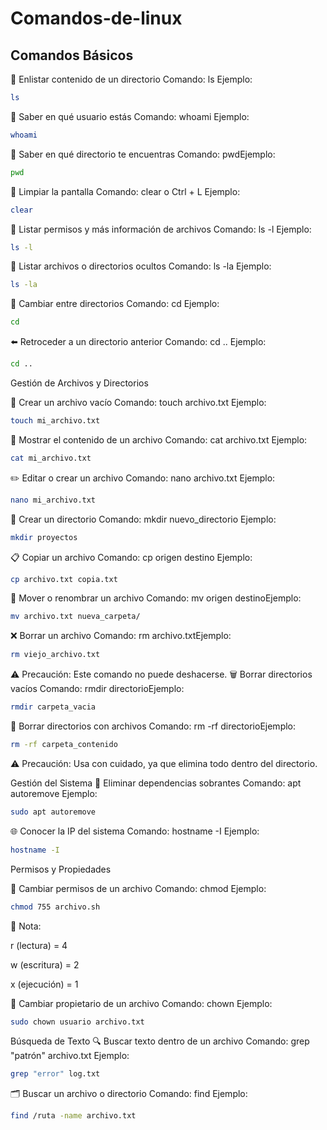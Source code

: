 # Comandos-de-linux

## Comandos Básicos

📂 Enlistar contenido de un directorio
Comando: ls 
Ejemplo:
```bash
ls
```
👤 Saber en qué usuario estás
Comando: whoami
Ejemplo:
```bash
whoami
```
📍 Saber en qué directorio te encuentras
Comando: pwdEjemplo:
```bash
pwd
```

🧹 Limpiar la pantalla
Comando: clear o Ctrl + L
Ejemplo:
```bash
clear
```

📜 Listar permisos y más información de archivos
Comando: ls -l
Ejemplo:
```bash
ls -l
```

🫥 Listar archivos o directorios ocultos
Comando: ls -la
Ejemplo:
```bash
ls -la
```

🔄 Cambiar entre directorios
Comando: cd
Ejemplo:
```bash
cd 
```
⬅️ Retroceder a un directorio anterior
Comando: cd ..
Ejemplo:
```bash
cd ..
```

Gestión de Archivos y Directorios

📝 Crear un archivo vacío
Comando: touch archivo.txt
Ejemplo:
```bash
touch mi_archivo.txt
```

📖 Mostrar el contenido de un archivo
Comando: cat archivo.txt
Ejemplo:
```bash
cat mi_archivo.txt
```


✏️ Editar o crear un archivo
Comando: nano archivo.txt
Ejemplo:
```bash
nano mi_archivo.txt
```


📁 Crear un directorio
Comando: mkdir nuevo_directorio
Ejemplo:
```bash
mkdir proyectos
```


📋 Copiar un archivo
Comando: cp origen destino
Ejemplo:
```bash
cp archivo.txt copia.txt
```


🔄 Mover o renombrar un archivo
Comando: mv origen destinoEjemplo:
```bash
mv archivo.txt nueva_carpeta/
```

❌ Borrar un archivo
Comando: rm archivo.txtEjemplo:
```bash
rm viejo_archivo.txt
```

⚠️ Precaución: Este comando no puede deshacerse.
🗑️ Borrar directorios vacíos
Comando: rmdir directorioEjemplo:
```bash
rmdir carpeta_vacia
```

🚨 Borrar directorios con archivos
Comando: rm -rf directorioEjemplo:
```bash
rm -rf carpeta_contenido
```
⚠️ Precaución: Usa con cuidado, ya que elimina todo dentro del directorio.


Gestión del Sistema
🧹 Eliminar dependencias sobrantes
Comando: apt autoremove
Ejemplo:
```bash
sudo apt autoremove
```

🌐 Conocer la IP del sistema
Comando: hostname -I
Ejemplo:
```bash
hostname -I
```

Permisos y Propiedades

🔐 Cambiar permisos de un archivo
Comando: chmod
Ejemplo:
```bash
chmod 755 archivo.sh
```
📌 Nota:

r (lectura) = 4

w (escritura) = 2

x (ejecución) = 1

👥 Cambiar propietario de un archivo
Comando: chown
Ejemplo:
```bash
sudo chown usuario archivo.txt
```

Búsqueda de Texto
🔍 Buscar texto dentro de un archivo
Comando: grep "patrón" archivo.txt
Ejemplo:
```bash
grep "error" log.txt
```

🗂️ Buscar un archivo o directorio
Comando: find
Ejemplo:
```bash
find /ruta -name archivo.txt
```
